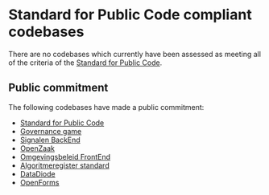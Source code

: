 # Standard for Public Code compliant codebases

There are no codebases which currently have been assessed as meeting all of the criteria of the [Standard for Public Code](https://standard.publiccode.net/).

## Public commitment

The following codebases have made a public commitment:

* [Standard for Public Code](https://github.com/publiccodenet/standard#help-improve-this-standard)
* [Governance game](https://github.com/publiccodenet/governance-game#contributing)
* [Signalen BackEnd](https://github.com/Amsterdam/signals/blob/master/docs/CONTRIBUTING.md)
* [OpenZaak](https://github.com/open-zaak/open-zaak/blob/main/CONTRIBUTING.md)
* [Omgevingsbeleid FrontEnd](https://github.com/Provincie-Zuid-Holland/Omgevingsbeleid-Frontend#standard-for-public-code)
* [Algoritmeregister standard](https://github.com/Algoritmeregister/standard#standard-for-public-code-compliance)
* [DataDiode](https://github.com/CyberInnovationHub-NLD/OpenSourceDataDiode#standard-for-public-code)
* [OpenForms](https://github.com/open-formulieren/open-forms/blob/master/CONTRIBUTING.md)
